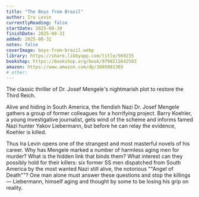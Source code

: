 ```yaml
---
title: "The Boys from Brazil"
author: Ira Levin
currentlyReading: false
startDate: 2025-08-30
finishDate: 2025-08-31
added: 2025-08-31
notes: false
coverImage: boys-from-brazil.webp
library: https://share.libbyapp.com/title/569235
bookshop: https://bookshop.org/book/9798212642583
amazon: https://www.amazon.com/dp/1605981303
# other: 
---
```


The classic thriller of Dr. Josef Mengele's nightmarish plot to restore the Third Reich.  

Alive and hiding in South America, the fiendish Nazi Dr. Josef Mengele gathers a group of former colleagues for a horrifying project. Barry Koehler, a young investigative journalist, gets wind of the scheme and informs famed Nazi hunter Yakov Liebermann, but before he can relay the evidence, Koehler is killed.  

Thus Ira Levin opens one of the strangest and most masterful novels of his career. Why has Mengele marked a number of harmless aging men for murder? What is the hidden link that binds them? What interest can they possibly hold for their killers: six former SS men dispatched from South America by the most wanted Nazi still alive, the notorious ""Angel of Death""? One man alone must answer these questions and stop the killings — Liebermann, himself aging and thought by some to be losing his grip on reality.  
